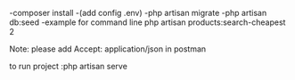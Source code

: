 -composer install
-(add config .env)
-php artisan migrate
-php artisan db:seed 
 -example for command line
php artisan products:search-cheapest 2



Note: please add Accept: application/json
in postman 

to run project :php artisan serve
